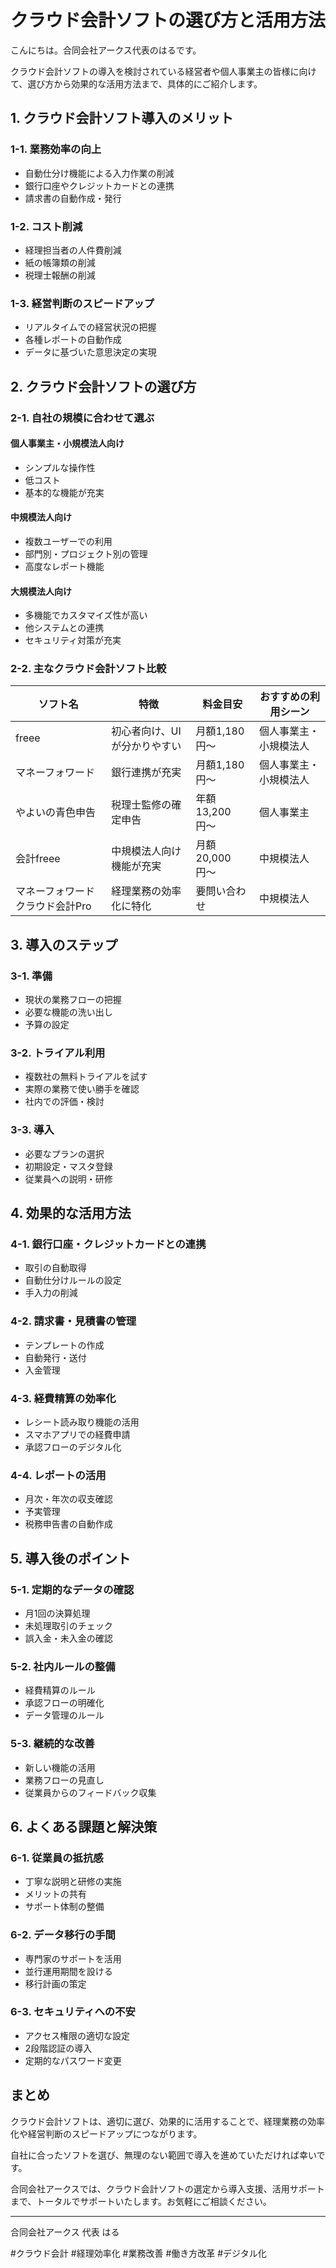 # クラウド会計ソフトの選び方と活用方法

こんにちは。合同会社アークス代表のはるです。

クラウド会計ソフトの導入を検討されている経営者や個人事業主の皆様に向けて、選び方から効果的な活用方法まで、具体的にご紹介します。

## 1. クラウド会計ソフト導入のメリット

### 1-1. 業務効率の向上
- 自動仕分け機能による入力作業の削減
- 銀行口座やクレジットカードとの連携
- 請求書の自動作成・発行

### 1-2. コスト削減
- 経理担当者の人件費削減
- 紙の帳簿類の削減
- 税理士報酬の削減

### 1-3. 経営判断のスピードアップ
- リアルタイムでの経営状況の把握
- 各種レポートの自動作成
- データに基づいた意思決定の実現

## 2. クラウド会計ソフトの選び方

### 2-1. 自社の規模に合わせて選ぶ

#### 個人事業主・小規模法人向け
- シンプルな操作性
- 低コスト
- 基本的な機能が充実

#### 中規模法人向け
- 複数ユーザーでの利用
- 部門別・プロジェクト別の管理
- 高度なレポート機能

#### 大規模法人向け
- 多機能でカスタマイズ性が高い
- 他システムとの連携
- セキュリティ対策が充実

### 2-2. 主なクラウド会計ソフト比較

| ソフト名 | 特徴 | 料金目安 | おすすめの利用シーン |
|---------|------|----------|---------------------|
| freee | 初心者向け、UIが分かりやすい | 月額1,180円〜 | 個人事業主・小規模法人 |
| マネーフォワード | 銀行連携が充実 | 月額1,180円〜 | 個人事業主・小規模法人 |
| やよいの青色申告 | 税理士監修の確定申告 | 年額13,200円〜 | 個人事業主 |
| 会計freee | 中規模法人向け機能が充実 | 月額20,000円〜 | 中規模法人 |
| マネーフォワード クラウド会計Pro | 経理業務の効率化に特化 | 要問い合わせ | 中規模法人 |

## 3. 導入のステップ

### 3-1. 準備
- 現状の業務フローの把握
- 必要な機能の洗い出し
- 予算の設定

### 3-2. トライアル利用
- 複数社の無料トライアルを試す
- 実際の業務で使い勝手を確認
- 社内での評価・検討

### 3-3. 導入
- 必要なプランの選択
- 初期設定・マスタ登録
- 従業員への説明・研修

## 4. 効果的な活用方法

### 4-1. 銀行口座・クレジットカードとの連携
- 取引の自動取得
- 自動仕分けルールの設定
- 手入力の削減

### 4-2. 請求書・見積書の管理
- テンプレートの作成
- 自動発行・送付
- 入金管理

### 4-3. 経費精算の効率化
- レシート読み取り機能の活用
- スマホアプリでの経費申請
- 承認フローのデジタル化

### 4-4. レポートの活用
- 月次・年次の収支確認
- 予実管理
- 税務申告書の自動作成

## 5. 導入後のポイント

### 5-1. 定期的なデータの確認
- 月1回の決算処理
- 未処理取引のチェック
- 誤入金・未入金の確認

### 5-2. 社内ルールの整備
- 経費精算のルール
- 承認フローの明確化
- データ管理のルール

### 5-3. 継続的な改善
- 新しい機能の活用
- 業務フローの見直し
- 従業員からのフィードバック収集

## 6. よくある課題と解決策

### 6-1. 従業員の抵抗感
- 丁寧な説明と研修の実施
- メリットの共有
- サポート体制の整備

### 6-2. データ移行の手間
- 専門家のサポートを活用
- 並行運用期間を設ける
- 移行計画の策定

### 6-3. セキュリティへの不安
- アクセス権限の適切な設定
- 2段階認証の導入
- 定期的なパスワード変更

## まとめ

クラウド会計ソフトは、適切に選び、効果的に活用することで、経理業務の効率化や経営判断のスピードアップにつながります。

自社に合ったソフトを選び、無理のない範囲で導入を進めていただければ幸いです。

合同会社アークスでは、クラウド会計ソフトの選定から導入支援、活用サポートまで、トータルでサポートいたします。お気軽にご相談ください。

---

合同会社アークス
代表 はる

#クラウド会計 #経理効率化 #業務改善 #働き方改革 #デジタル化
